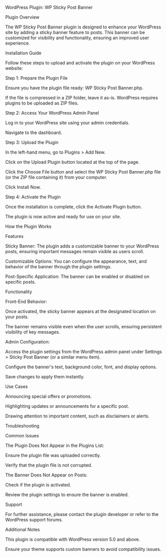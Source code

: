 WordPress Plugin: WP Sticky Post Banner

Plugin Overview

The WP Sticky Post Banner plugin is designed to enhance your WordPress site by adding a sticky banner feature to posts. This banner can be customized for visibility and functionality, ensuring an improved user experience.

Installation Guide

Follow these steps to upload and activate the plugin on your WordPress website:

Step 1: Prepare the Plugin File

Ensure you have the plugin file ready: WP Sticky Post Banner.php.

If the file is compressed in a ZIP folder, leave it as-is. WordPress requires plugins to be uploaded as ZIP files.

Step 2: Access Your WordPress Admin Panel

Log in to your WordPress site using your admin credentials.

Navigate to the dashboard.

Step 3: Upload the Plugin

In the left-hand menu, go to Plugins > Add New.

Click on the Upload Plugin button located at the top of the page.

Click the Choose File button and select the WP Sticky Post Banner.php file (or the ZIP file containing it) from your computer.

Click Install Now.

Step 4: Activate the Plugin

Once the installation is complete, click the Activate Plugin button.

The plugin is now active and ready for use on your site.

How the Plugin Works

Features

Sticky Banner: The plugin adds a customizable banner to your WordPress posts, ensuring important messages remain visible as users scroll.

Customizable Options: You can configure the appearance, text, and behavior of the banner through the plugin settings.

Post-Specific Application: The banner can be enabled or disabled on specific posts.

Functionality

Front-End Behavior:

Once activated, the sticky banner appears at the designated location on your posts.

The banner remains visible even when the user scrolls, ensuring persistent visibility of key messages.

Admin Configuration:

Access the plugin settings from the WordPress admin panel under Settings > Sticky Post Banner (or a similar menu item).

Configure the banner's text, background color, font, and display options.

Save changes to apply them instantly.

Use Cases

Announcing special offers or promotions.

Highlighting updates or announcements for a specific post.

Drawing attention to important content, such as disclaimers or alerts.

Troubleshooting

Common Issues

The Plugin Does Not Appear in the Plugins List:

Ensure the plugin file was uploaded correctly.

Verify that the plugin file is not corrupted.

The Banner Does Not Appear on Posts:

Check if the plugin is activated.

Review the plugin settings to ensure the banner is enabled.

Support

For further assistance, please contact the plugin developer or refer to the WordPress support forums.

Additional Notes

This plugin is compatible with WordPress version 5.0 and above.

Ensure your theme supports custom banners to avoid compatibility issues.

